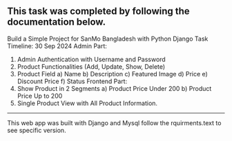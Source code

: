 This task was completed by following the documentation below.
------------------------------------------------------------------------
Build a Simple Project for SanMo Bangladesh with Python Django
Task Timeline: 30 Sep 2024
Admin Part:
1) Admin Authentication with Username and Password
2) Product Functionalities (Add, Update, Show, Delete)
3) Product Field
a) Name
b) Description
c) Featured Image
d) Price
e) Discount Price
f) Status
Frontend Part:
1) Show Product in 2 Segments
a) Product Price Under 200
b) Product Price Up to 200
2) Single Product View with All Product Information.
-----------------------------------------------------------------------

This web app was built with Django and Mysql follow the rquirments.text to see specific version.
